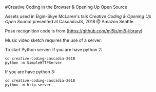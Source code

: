 #Creative Coding in the Browser & Opening Up Open Source

Assets used in Elgin-Skye McLaren's talk *Creative Coding & Opening Up Open Source* presented at CascadiaJS, 2018 @ Amazon Seattle.

Pose recognition code is from (https://github.com/ml5js/ml5-library)

Music video sketch requires the use of a server:

To start Python server:
If you are have python 2:
```
cd creative-coding-cascadia-2018
python -m SimpleHTTPServer
```
If you are have python 3:
```
cd creative-coding-cascadia-2018
python -m http.server
```